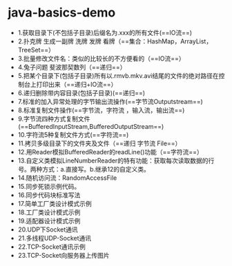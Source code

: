 # java-basics-demo
 - 1.获取目录下(不包括子目录)后缀名为.xxx的所有文件(==IO流==)
 - 2.扑克牌 生成一副牌 洗牌 发牌 看牌（==集合：HashMap，ArrayList，TreeSet==）
 - 3.批量修改文件名：类似的比较长的不方便看的（==IO流==）
 - 4.兔子问题 斐波那契数列（==递归==）
 - 5.把某个目录下(包括子目录)所有以.rmvb.mkv.avi结尾的文件的绝对路径在控制台上打印出来（==递归+IO流==）
 - 6.递归删除带内容目录(包括子目录)(==递归==)
 - 7.标准的加入异常处理的字节输出流操作(==字节流Outputstream==)
 - 8.标准复制文件操作(==字节流，字符流 ，输入流，输出流==)
 - 9.字节流四种方式复制文件(==BufferedInputStream,BufferedOutputStream==)
 - 10.字符流5种复制文件方式(==字符流==)
 - 11.拷贝多级目录下的文件夹及文件（==递归 字节流 File==）
 - 12.用Reader模拟BufferedReader的readLine()功能（==字符流==）
 - 13.自定义类模拟LineNumberReader的特有功能：获取每次读取数据的行号。两种方式：a.直接写。b.继承12的自定义类。
 - 14.随机访问流：RandomAccessFile
 - 15.同步死锁示例代码。
 - 16.同步代码块标准写法
 - 17.简单工厂类设计模式示例
 - 18.工厂类设计模式示例
 - 19.适配器设计模式示例
 - 20.UDP下Socket通讯
 - 21.多线程UDP-Socket通讯
 - 22.TCP-Socket通讯示例
 - 23.TCP-Socket向服务器上传图片